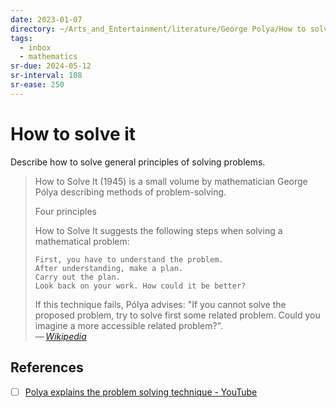 ```yaml
---
date: 2023-01-07
directory: ~/Arts_and_Entertainment/literature/George Polya/How to solve it (2276)/
tags:
  - inbox
  - mathematics
sr-due: 2024-05-12
sr-interval: 108
sr-ease: 250
---
```

# How to solve it

Describe how to solve general principles of solving problems.
&#10;
> How to Solve It (1945) is a small volume by mathematician George Pólya
> describing methods of problem-solving.
>
> Four principles
>
> How to Solve It suggests the following steps when solving a mathematical problem:
>
>     First, you have to understand the problem.
>     After understanding, make a plan.
>     Carry out the plan.
>     Look back on your work. How could it be better?
>
> If this technique fails, Pólya advises: "If you cannot solve the proposed
> problem, try to solve first some related problem. Could you imagine a more
> accessible related problem?".\
> — <cite>[Wikipedia](https://en.wikipedia.org/wiki/How_to_Solve_It)</cite>

## References

- [ ] [Polya explains the problem solving technique - YouTube](https://www.youtube.com/watch?v=h0gbw-Ur_do)
